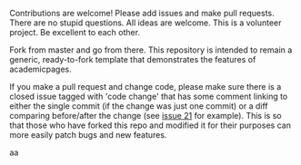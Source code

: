 Contributions are welcome! Please add issues and make pull requests. There are no stupid questions. All ideas are welcome. This is a volunteer project. Be excellent to each other.

Fork from master and go from there. This repository is intended to remain a generic, ready-to-fork template that demonstrates the features of academicpages.

If you make a pull request and change code, please make sure there is a closed issue tagged with 'code change' that has some comment linking to either the single commit (if the change was just one commit) or a diff comparing before/after the change (see [issue 21](https://github.com/academicpages/academicpages.github.io/issues/21) for example). This is so that those who have forked this repo and modified it for their purposes can more easily patch bugs and new features.


aa
